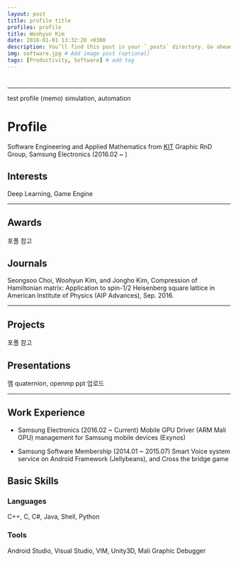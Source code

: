 ```yaml
---
layout: post
title: profile title
profiles: profile
title: Woohyun Kim
date: 2018-01-01 13:32:20 +0300
description: You’ll find this post in your `_posts` directory. Go ahead and edit it and re-build the site to see your changes. # Add post description (optional)
img: software.jpg # Add image post (optional)
tags: [Productivity, Software] # add tag
---
```


# 
---------------------------
test profile
(memo) simulation, automation


# Profile
Software Engineering and Applied Mathematics from [KIT](http://kumoh.ac.kr)
Graphic RnD Group, Samsung Electronics (2016.02 ~ )

## Interests
Deep Learning, Game Engine

---------------------------

## Awards
포폴 참고

## Journals
Seongsoo Choi, Woohyun Kim, and Jongho Kim, Compression of Hamiltonian matrix: Application to spin-1/2 Heisenberg square
lattice in American Institute of Physics (AIP Advances), Sep. 2016.

---------------------------

## Projects
포폴 참고

## Presentations
멤 quaternion, openmp ppt 업로드

---------------------------

## Work Experience
* Samsung Electronics (2016.02 ~ Current)
Mobile GPU Driver (ARM Mali GPU) management for Samsung mobile devices (Exynos)

* Samsung Software Membership (2014.01 ~ 2015.07)
Smart Voice system service on Android Framework (Jellybeans), and Cross the bridge game

## Basic Skills
### Languages
C++, C, C#, Java, Shell, Python

### Tools
Android Studio, Visual Studio, VIM, 
Unity3D, Mali Graphic Debugger